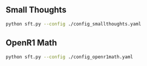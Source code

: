 
## Small Thoughts

```bash
python sft.py --config ./config_smallthoughts.yaml
```

## OpenR1 Math

```bash
python sft.py --config ./config_openr1math.yaml
```
